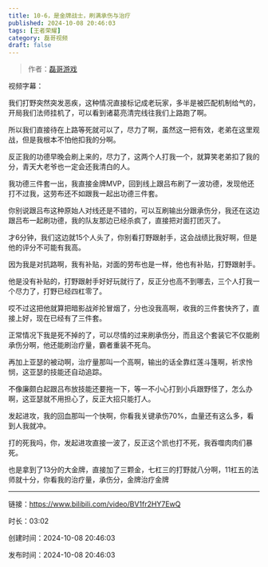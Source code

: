 ```yaml
---
title: 10-6，是金牌战士，刷满承伤与治疗
published: 2024-10-08 20:46:03
tags: [王者荣耀]
category: 磊哥视频
draft: false
---
```



> 作者：[磊哥游戏](https://space.bilibili.com/268941858?spm_id_from=333.788.upinfo.head.click)

视频字幕：

我们打野突然突发恶疾，这种情况直接标记成老玩家，多半是被匹配机制给气的，开局我们法师挂机了，可以看到诸葛亮清完线往我们上路跑了啊。

所以我们直接待在上路等死就可以了，尽力了啊，虽然这一把有效，老弟在这里观战，但是我根本不怕他扣我的分啊。

反正我的功德早晚会刷上来的，尽力了，这两个人打我一个，就算笑老弟扣了我的分，青天大老爷也一定会还我清白的人。

我功德三件套一出，我直接金牌MVP，回到线上跟吕布刷了一波功德，发现他还打不过我，这劳布还不如跟我一起出功德三件套。

你别说跟吕布这种原始人对线还是不错的，可以互刷输出分跟承伤分，我还在这边跟吕布一起刷功德，我的队友那边已经杀疯了，直接把对面打团灭了。

才6分钟，我们这边就15个人头了，你别看打野跟射手，这会战绩比我好啊，但是他的评分不可能有我高。

因为我是对抗路啊，我有补贴，对面的劳布也是一样，他也有补贴，打野跟射手。

他是没有补贴的，打野跟射手好好玩就行了，反正分也高不到哪去，三个人打我一个尽力了，打野已经四杠零了。

哎不过这把他就算把暗影战斧抡冒烟了，分也没我高啊，收我的三件套快齐了，直接上好，现在已经有了三件套。

正常情况下我是死不掉的了，可以尽情的过来刷承伤分，而且这个套装它不仅能刷承伤分啊，他还能刷治疗量，霸者重装不死鸟。

再加上亚瑟的被动啊，治疗量那叫一个高啊，输出的话全靠红莲斗篷啊，祈求怜悯，这亚瑟的技能还自动追踪。

不像廉颇白起跟吕布放技能还要拖一下，等一不小心打到小兵跟野怪了，怎么办啊，这亚瑟就不用担心了，反正大招只能打人。

发起进攻，我的回血那叫一个快啊，你看我关键承伤70%，血量还有这么多，看到人我就冲。

打的死我吗，你，发起进攻直接一波了，反正这个凯也打不死，我吞噬肉肉们暴死。

也是拿到了13分的大金牌，直接加了三颗金，七杠三的打野就八分啊，11杠五的法师就十分，你看我的治疗量，承伤分，金牌治疗金牌

---


链接：https://www.bilibili.com/video/BV1fr2HY7EwQ



时长：03:02

创建时间：2024-10-08 20:46:03

发布时间：2024-10-08 20:46:03
